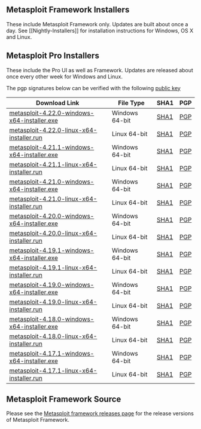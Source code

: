 ## Metasploit Framework Installers

These include Metasploit Framework only. Updates are built about once a day.
See [[Nightly-Installers]] for installation instructions for Windows, OS X and Linux.

## Metasploit Pro Installers

These include the Pro UI as well as Framework.
Updates are released about once every other week for Windows and Linux.

The pgp signatures below can be verified with the following [public key](https://pgp.mit.edu/pks/lookup?op=get&search=0xCDFB5FA52007B954)

|Download Link|File Type|SHA1|PGP|
|-|-|-|-|
| [metasploit-4.22.0-windows-x64-installer.exe](https://downloads.metasploit.com/data/releases/metasploit-latest-windows-x64-installer.exe) | Windows 64-bit | [SHA1](https://downloads.metasploit.com/data/releases/metasploit-latest-windows-x64-installer.exe.sha1) | [PGP](https://downloads.metasploit.com/data/releases/metasploit-latest-windows-x64-installer.exe.asc)|
| [metasploit-4.22.0-linux-x64-installer.run](https://downloads.metasploit.com/data/releases/metasploit-latest-linux-x64-installer.run) | Linux 64-bit | [SHA1](https://downloads.metasploit.com/data/releases/metasploit-latest-linux-x64-installer.run.sha1) | [PGP](https://downloads.metasploit.com/data/releases/metasploit-latest-linux-x64-installer.run.asc)|
| [metasploit-4.21.1-windows-x64-installer.exe](https://downloads.metasploit.com/data/releases/archive/metasploit-4.21.1-2023011701-windows-x64-installer.exe) | Windows 64-bit | [SHA1](https://downloads.metasploit.com/data/releases/archive/metasploit-4.21.1-2023011701-windows-x64-installer.exe.sha1) | [PGP](https://downloads.metasploit.com/data/releases/archive/metasploit-4.21.1-2023011701-windows-x64-installer.exe.asc)|
| [metasploit-4.21.1-linux-x64-installer.run](https://downloads.metasploit.com/data/releases/archive/metasploit-4.21.1-2023011701-linux-x64-installer.run) | Linux 64-bit | [SHA1](https://downloads.metasploit.com/data/releases/archive/metasploit-4.21.1-2023011701-linux-x64-installer.run.sha1) | [PGP](https://downloads.metasploit.com/data/releases/archive/metasploit-4.21.1-2023011701-linux-x64-installer.run.asc)|
| [metasploit-4.21.0-windows-x64-installer.exe](https://downloads.metasploit.com/data/releases/archive/metasploit-4.21.0-2022052401-windows-x64-installer.exe) | Windows 64-bit | [SHA1](https://downloads.metasploit.com/data/releases/archive/metasploit-4.21.0-2022052401-windows-x64-installer.exe.sha1) | [PGP](https://downloads.metasploit.com/data/releases/archive/metasploit-4.21.0-2022052401-windows-x64-installer.exe.asc)|
| [metasploit-4.21.0-linux-x64-installer.run](https://downloads.metasploit.com/data/releases/archive/metasploit-4.21.0-2022052401-linux-x64-installer.run) | Linux 64-bit | [SHA1](https://downloads.metasploit.com/data/releases/archive/metasploit-4.21.0-2022052401-linux-x64-installer.run.sha1) | [PGP](https://downloads.metasploit.com/data/releases/archive/metasploit-4.21.0-2022052401-linux-x64-installer.run.asc)|
| [metasploit-4.20.0-windows-x64-installer.exe](https://downloads.metasploit.com/data/releases/archive/metasploit-4.20.0-2021112001-windows-x64-installer.exe) | Windows 64-bit | [SHA1](https://downloads.metasploit.com/data/releases/archive/metasploit-4.20.0-2021112001-windows-x64-installer.exe.sha1) | [PGP](https://downloads.metasploit.com/data/releases/archive/metasploit-4.20.0-2021112001-windows-x64-installer.exe.asc)|
| [metasploit-4.20.0-linux-x64-installer.run](https://downloads.metasploit.com/data/releases/archive/metasploit-4.20.0-2021112001-linux-x64-installer.run) | Linux 64-bit | [SHA1](https://downloads.metasploit.com/data/releases/archive/metasploit-4.20.0-2021112001-linux-x64-installer.run.sha1) | [PGP](https://downloads.metasploit.com/data/releases/archive/metasploit-4.20.0-2021112001-linux-x64-installer.run.asc)|
| [metasploit-4.19.1-windows-x64-installer.exe](https://downloads.metasploit.com/data/releases/archive/metasploit-4.19.1-2021073101-windows-x64-installer.exe) | Windows 64-bit | [SHA1](https://downloads.metasploit.com/data/releases/archive/metasploit-4.19.1-2021073101-windows-x64-installer.exe.sha1) | [PGP](https://downloads.metasploit.com/data/releases/archive/metasploit-4.19.1-2021073101-windows-x64-installer.exe.asc)|
| [metasploit-4.19.1-linux-x64-installer.run](https://downloads.metasploit.com/data/releases/archive/metasploit-4.19.1-2021073101-linux-x64-installer.run) | Linux 64-bit | [SHA1](https://downloads.metasploit.com/data/releases/archive/metasploit-4.19.1-2021073101-linux-x64-installer.run.sha1) | [PGP](https://downloads.metasploit.com/data/releases/archive/metasploit-4.19.1-2021073101-linux-x64-installer.run.asc)|
| [metasploit-4.19.0-windows-x64-installer.exe](https://downloads.metasploit.com/data/releases/archive/metasploit-4.19.0-2021031701-windows-x64-installer.exe) | Windows 64-bit | [SHA1](https://downloads.metasploit.com/data/releases/archive/metasploit-4.19.0-2021031701-windows-x64-installer.exe.sha1) | [PGP](https://downloads.metasploit.com/data/releases/archive/metasploit-4.19.0-2021031701-windows-x64-installer.exe.asc)|
| [metasploit-4.19.0-linux-x64-installer.run](https://downloads.metasploit.com/data/releases/archive/metasploit-4.19.0-2021031701-linux-x64-installer.run) | Linux 64-bit | [SHA1](https://downloads.metasploit.com/data/releases/archive/metasploit-4.19.0-2021031701-linux-x64-installer.run.sha1) | [PGP](https://downloads.metasploit.com/data/releases/archive/metasploit-4.19.0-2021031701-linux-x64-installer.run.asc)|
| [metasploit-4.18.0-windows-x64-installer.exe](https://downloads.metasploit.com/data/releases/archive/metasploit-4.18.0-2020101201-windows-x64-installer.exe) | Windows 64-bit | [SHA1](https://downloads.metasploit.com/data/releases/archive/metasploit-4.18.0-2020101201-windows-x64-installer.exe.sha1) | [PGP](https://downloads.metasploit.com/data/releases/archive/metasploit-4.18.0-2020101201-windows-x64-installer.exe.asc)|
| [metasploit-4.18.0-linux-x64-installer.run](https://downloads.metasploit.com/data/releases/archive/metasploit-4.18.0-2020101201-linux-x64-installer.run) | Linux 64-bit | [SHA1](https://downloads.metasploit.com/data/releases/archive/metasploit-4.18.0-2020101201-linux-x64-installer.run.sha1) | [PGP](https://downloads.metasploit.com/data/releases/archive/metasploit-4.18.0-2020101201-linux-x64-installer.run.asc)|
| [metasploit-4.17.1-windows-x64-installer.exe](https://downloads.metasploit.com/data/releases/archive/metasploit-4.17.1-2020080301-windows-x64-installer.exe) | Windows 64-bit | [SHA1](https://downloads.metasploit.com/data/releases/archive/metasploit-4.17.1-2020080301-windows-x64-installer.exe.sha1) | [PGP](https://downloads.metasploit.com/data/releases/archive/metasploit-4.17.1-2020080301-windows-x64-installer.exe.asc)|
| [metasploit-4.17.1-linux-x64-installer.run](https://downloads.metasploit.com/data/releases/archive/metasploit-4.17.1-2020080301-linux-x64-installer.run) | Linux 64-bit | [SHA1](https://downloads.metasploit.com/data/releases/archive/metasploit-4.17.1-2020080301-linux-x64-installer.run.sha1) | [PGP](https://downloads.metasploit.com/data/releases/archive/metasploit-4.17.1-2020080301-linux-x64-installer.run.asc)|


## Metasploit Framework Source

Please see the [Metasploit framework releases page](https://github.com/rapid7/metasploit-framework/releases) for the release versions of Metasploit Framework.
